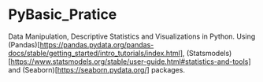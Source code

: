 # PyBasic_Pratice
Data Manipulation, Descriptive Statistics and Visualizations in Python.
Using (Pandas)[https://pandas.pydata.org/pandas-docs/stable/getting_started/intro_tutorials/index.html], (Statsmodels)[https://www.statsmodels.org/stable/user-guide.html#statistics-and-tools] and (Seaborn)[https://seaborn.pydata.org/] packages.
